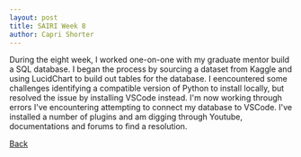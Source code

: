 ```yaml
---
layout: post
title: SAIRI Week 8
author: Capri Shorter
---
```


During the eight week, I worked one-on-one with my graduate mentor build a SQL database. I began the process by sourcing a dataset
from Kaggle and using LucidChart to build out tables for the database. I eencountered some challenges identifying a compatible 
version of Python to install locally, but resolved the issue by installing VSCode instead. I'm now working through errors I've encountering attempting to connect my database to VSCode. I've installed a number of plugins and am digging through Youtube, documentations and forums to find a resolution. 


[Back](./)
